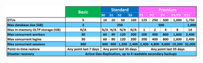![Livelli di servizio e Livelli della prestazione](./media/sql-database-service-tiers-table/sql-database-service-tiers-table.png)

<!----HONumber=AcomDC_0706_2016-->